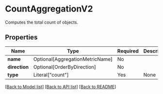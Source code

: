 # CountAggregationV2

Computes the total count of objects.

## Properties
| Name | Type | Required | Description |
| ------------ | ------------- | ------------- | ------------- |
**name** | Optional[AggregationMetricName] | No |  |
**direction** | Optional[OrderByDirection] | No |  |
**type** | Literal["count"] | Yes | None |


[[Back to Model list]](../../README.md#documentation-for-models) [[Back to API list]](../../README.md#documentation-for-api-endpoints) [[Back to README]](../../README.md)
